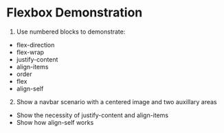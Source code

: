 # Flexbox Demonstration

1. Use numbered blocks to demonstrate:
* flex-direction
* flex-wrap
* justify-content
* align-items
* order
* flex
* align-self

2. Show a navbar scenario with a centered image and two auxillary areas
* Show the necessity of justify-content and align-items
* Show how align-self works